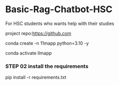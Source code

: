 # Basic-Rag-Chatbot-HSC
For HSC students who wants help with their studies

project repo:https://github.com

conda create -n 11mapp python=3.10 -y

conda activate llmapp

### STEP 02 install the requirements

pip install -r requirements.txt

